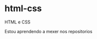 # html-css
 HTML e CSS

Estou aprendendo a mexer nos repositorios

<a href="https://juliojgm.github.io/html-css/exercicios/android/android.html"></a>
